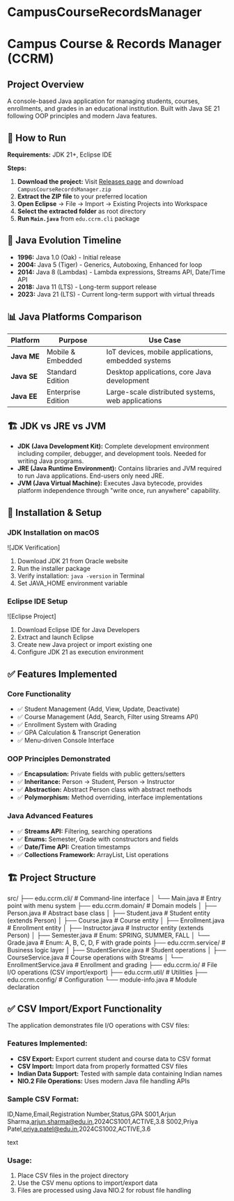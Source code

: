 # CampusCourseRecordsManager
# Campus Course & Records Manager (CCRM)

## Project Overview
A console-based Java application for managing students, courses, enrollments, and grades in an educational institution. Built with Java SE 21 following OOP principles and modern Java features.

## 🚀 How to Run
**Requirements:** JDK 21+, Eclipse IDE

**Steps:**
1. **Download the project:** Visit [Releases page](https://github.com/rajnandinimitra/CampusCourseRecordsManager/releases) and download `CampusCourseRecordsManager.zip`
2. **Extract the ZIP file** to your preferred location
3. **Open Eclipse** → File → Import → Existing Projects into Workspace
4. **Select the extracted folder** as root directory
5. **Run `Main.java`** from `edu.ccrm.cli` package

## 📜 Java Evolution Timeline
- **1996:** Java 1.0 (Oak) - Initial release
- **2004:** Java 5 (Tiger) - Generics, Autoboxing, Enhanced for loop
- **2014:** Java 8 (Lambdas) - Lambda expressions, Streams API, Date/Time API
- **2018:** Java 11 (LTS) - Long-term support release
- **2023:** Java 21 (LTS) - Current long-term support with virtual threads

## 📊 Java Platforms Comparison
| Platform | Purpose | Use Case |
|----------|---------|----------|
| **Java ME** | Mobile & Embedded | IoT devices, mobile applications, embedded systems |
| **Java SE** | Standard Edition | Desktop applications, core Java development |
| **Java EE** | Enterprise Edition | Large-scale distributed systems, web applications |

## 🏗️ JDK vs JRE vs JVM
- **JDK (Java Development Kit):** Complete development environment including compiler, debugger, and development tools. Needed for writing Java programs.
- **JRE (Java Runtime Environment):** Contains libraries and JVM required to run Java applications. End-users only need JRE.
- **JVM (Java Virtual Machine):** Executes Java bytecode, provides platform independence through "write once, run anywhere" capability.

## 🔧 Installation & Setup

### JDK Installation on macOS
![JDK Verification]

1. Download JDK 21 from Oracle website
2. Run the installer package
3. Verify installation: `java -version` in Terminal
4. Set JAVA_HOME environment variable

### Eclipse IDE Setup
![Eclipse Project]
1. Download Eclipse IDE for Java Developers
2. Extract and launch Eclipse
3. Create new Java project or import existing one
4. Configure JDK 21 as execution environment

## ✅ Features Implemented

### Core Functionality
- ✅ Student Management (Add, View, Update, Deactivate)
- ✅ Course Management (Add, Search, Filter using Streams API)
- ✅ Enrollment System with Grading
- ✅ GPA Calculation & Transcript Generation
- ✅ Menu-driven Console Interface

### OOP Principles Demonstrated
- ✅ **Encapsulation:** Private fields with public getters/setters
- ✅ **Inheritance:** Person → Student, Person → Instructor
- ✅ **Abstraction:** Abstract Person class with abstract methods
- ✅ **Polymorphism:** Method overriding, interface implementations

### Java Advanced Features
- ✅ **Streams API:** Filtering, searching operations
- ✅ **Enums:** Semester, Grade with constructors and fields
- ✅ **Date/Time API:** Creation timestamps
- ✅ **Collections Framework:** ArrayList, List operations

## 🏗️ Project Structure
src/
├── edu.ccrm.cli/ # Command-line interface
│ └── Main.java # Entry point with menu system
├── edu.ccrm.domain/ # Domain models
│ ├── Person.java # Abstract base class
│ ├── Student.java # Student entity (extends Person)
│ ├── Course.java # Course entity
│ ├── Enrollment.java # Enrollment entity
│ ├── Instructor.java # Instructor entity (extends Person)
│ ├── Semester.java # Enum: SPRING, SUMMER, FALL
│ └── Grade.java # Enum: A, B, C, D, F with grade points
├── edu.ccrm.service/ # Business logic layer
│ ├── StudentService.java # Student operations
│ ├── CourseService.java # Course operations with Streams
│ └── EnrollmentService.java # Enrollment and grading
├── edu.ccrm.io/ # File I/O operations (CSV import/export)
├── edu.ccrm.util/ # Utilities
├── edu.ccrm.config/ # Configuration
└── module-info.java # Module declaration

## ✅ CSV Import/Export Functionality

The application demonstrates file I/O operations with CSV files:

### Features Implemented:
- **CSV Export:** Export current student and course data to CSV format
- **CSV Import:** Import data from properly formatted CSV files
- **Indian Data Support:** Tested with sample data containing Indian names
- **NIO.2 File Operations:** Uses modern Java file handling APIs

### Sample CSV Format:
ID,Name,Email,Registration Number,Status,GPA
S001,Arjun Sharma,arjun.sharma@edu.in,2024CS1001,ACTIVE,3.8
S002,Priya Patel,priya.patel@edu.in,2024CS1002,ACTIVE,3.6

text

### Usage:
1. Place CSV files in the project directory
2. Use the CSV menu options to import/export data
3. Files are processed using Java NIO.2 for robust file handling
